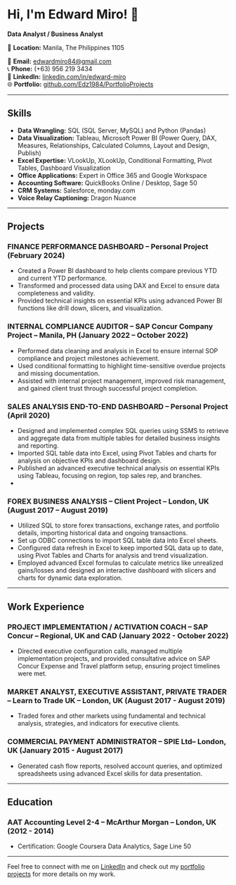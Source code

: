 # Hi, I'm Edward Miro! 👋

**Data Analyst / Business Analyst**

📍 **Location:** Manila, The Philippines 1105

📧 **Email:** [edwardmiro84@gmail.com](mailto:edwardmiro84@gmail.com)  
📞 **Phone:** (+63) 956 219 3434  
🔗 **LinkedIn:** [linkedin.com/in/edward-miro](https://www.linkedin.com/in/edward-miro)  
🌐 **Portfolio:** [github.com/Edz1984/PortfolioProjects](https://github.com/Edz1984/PortfolioProjects)  

---

## Skills

- **Data Wrangling:** SQL (SQL Server, MySQL) and Python (Pandas)
- **Data Visualization:** Tableau, Microsoft Power BI (Power Query, DAX, Measures, Relationships, Calculated Columns, Layout and Design, Publish)
- **Excel Expertise:** VLookUp, XLookUp, Conditional Formatting, Pivot Tables, Dashboard Visualization
- **Office Applications:** Expert in Office 365 and Google Workspace
- **Accounting Software:** QuickBooks Online / Desktop, Sage 50
- **CRM Systems:** Salesforce, monday.com
- **Voice Relay Captioning:** Dragon Nuance

---

## Projects

### FINANCE PERFORMANCE DASHBOARD – Personal Project (February 2024)
- Created a Power BI dashboard to help clients compare previous YTD and current YTD performance.
- Transformed and processed data using DAX and Excel to ensure data completeness and validity.
- Provided technical insights on essential KPIs using advanced Power BI functions like drill down, slicers, and visualization.

### INTERNAL COMPLIANCE AUDITOR – SAP Concur Company Project – Manila, PH (January 2022 – October 2022)
- Performed data cleaning and analysis in Excel to ensure internal SOP compliance and project milestones achievement.
- Used conditional formatting to highlight time-sensitive overdue projects and missing documentation.
- Assisted with internal project management, improved risk management, and gained client trust through successful project completion.

### SALES ANALYSIS END-TO-END DASHBOARD – Personal Project (April 2020)
- Designed and implemented complex SQL queries using SSMS to retrieve and aggregate data from multiple tables for detailed business insights and reporting.
- Imported SQL table data into Excel, using Pivot Tables and charts for analysis on objective KPIs and dashboard design.
- Published an advanced executive technical analysis on essential KPIs using Tableau, focusing on region, top sales rep, and branches.
- 
### FOREX BUSINESS ANALYSIS – Client Project – London, UK (August 2017 – August 2019)
- Utilized SQL to store forex transactions, exchange rates, and portfolio details, importing historical data and ongoing transactions.
- Set up ODBC connections to import SQL table data into Excel sheets.
- Configured data refresh in Excel to keep imported SQL data up to date, using Pivot Tables and Charts for analysis and trend visualization.
- Employed advanced Excel formulas to calculate metrics like unrealized gains/losses and designed an interactive dashboard with slicers and charts for dynamic data exploration.

---

## Work Experience

### PROJECT IMPLEMENTATION / ACTIVATION COACH – SAP Concur – Regional, UK and CAD (January 2022 - October 2022)
- Directed executive configuration calls, managed multiple implementation projects, and provided consultative advice on SAP Concur Expense and Travel platform setup, ensuring project timelines were met.

### MARKET ANALYST, EXECUTIVE ASSISTANT, PRIVATE TRADER – Learn to Trade UK – London, UK (August 2017 - August 2019)
- Traded forex and other markets using fundamental and technical analysis, strategies, and indicators for executive clients.

### COMMERCIAL PAYMENT ADMINISTRATOR – SPIE Ltd– London, UK (January 2015 - August 2017)
- Generated cash flow reports, resolved account queries, and optimized spreadsheets using advanced Excel skills for data presentation.

---

## Education

### AAT Accounting Level 2-4 – McArthur Morgan – London, UK (2012 - 2014)
- Certification: Google Coursera Data Analytics, Sage Line 50

---

Feel free to connect with me on [LinkedIn](https://www.linkedin.com/in/edward-miro) and check out my [portfolio projects](https://github.com/Edz1984/PortfolioProjects) for more details on my work.
